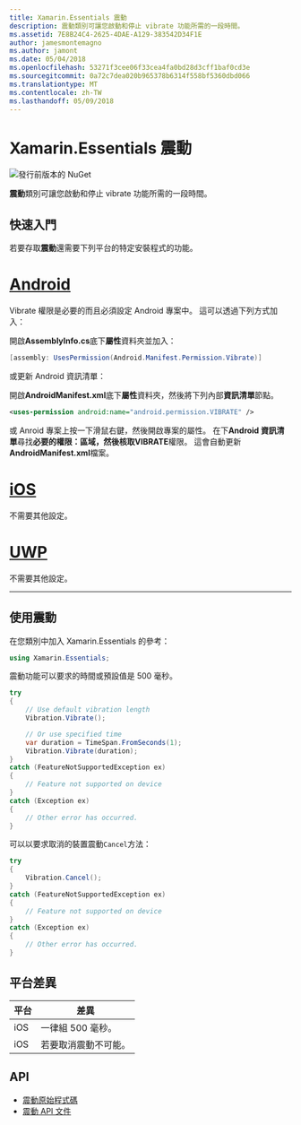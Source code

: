 ```yaml
---
title: Xamarin.Essentials 震動
description: 震動類別可讓您啟動和停止 vibrate 功能所需的一段時間。
ms.assetid: 7E8B24C4-2625-4DAE-A129-383542D34F1E
author: jamesmontemagno
ms.author: jamont
ms.date: 05/04/2018
ms.openlocfilehash: 53271f3cee06f33cea4fa0bd28d3cff1baf0cd3e
ms.sourcegitcommit: 0a72c7dea020b965378b6314f558bf5360dbd066
ms.translationtype: MT
ms.contentlocale: zh-TW
ms.lasthandoff: 05/09/2018
---
```

# <a name="xamarinessentials-vibration"></a>Xamarin.Essentials 震動

![發行前版本的 NuGet](~/media/shared/pre-release.png)

**震動**類別可讓您啟動和停止 vibrate 功能所需的一段時間。

## <a name="getting-started"></a>快速入門

若要存取**震動**還需要下列平台的特定安裝程式的功能。

# <a name="androidtabandroid"></a>[Android](#tab/android)

Vibrate 權限是必要的而且必須設定 Android 專案中。 這可以透過下列方式加入：

開啟**AssemblyInfo.cs**底下**屬性**資料夾並加入：

```csharp
[assembly: UsesPermission(Android.Manifest.Permission.Vibrate)]
```

或更新 Android 資訊清單：

開啟**AndroidManifest.xml**底下**屬性**資料夾，然後將下列內部**資訊清單**節點。

```xml
<uses-permission android:name="android.permission.VIBRATE" />
```

或 Anroid 專案上按一下滑鼠右鍵，然後開啟專案的屬性。 在下**Android 資訊清單**尋找**必要的權限：**區域，然後核取**VIBRATE**權限。 這會自動更新**AndroidManifest.xml**檔案。

# <a name="iostabios"></a>[iOS](#tab/ios)

不需要其他設定。

# <a name="uwptabuwp"></a>[UWP](#tab/uwp)

不需要其他設定。

-----

## <a name="using-vibration"></a>使用震動

在您類別中加入 Xamarin.Essentials 的參考：

```csharp
using Xamarin.Essentials;
```

震動功能可以要求的時間或預設值是 500 毫秒。

```csharp
try
{
    // Use default vibration length
    Vibration.Vibrate();

    // Or use specified time
    var duration = TimeSpan.FromSeconds(1);
    Vibration.Vibrate(duration);
}
catch (FeatureNotSupportedException ex)
{
    // Feature not supported on device
}
catch (Exception ex)
{
    // Other error has occurred.
}
```

可以以要求取消的裝置震動`Cancel`方法：

```csharp
try
{
    Vibration.Cancel();
}
catch (FeatureNotSupportedException ex)
{
    // Feature not supported on device
}
catch (Exception ex)
{
    // Other error has occurred.
}
```

## <a name="platform-differences"></a>平台差異

| 平台 | 差異 |
| --- | --- |
| iOS | 一律組 500 毫秒。 |
| iOS | 若要取消震動不可能。 |

## <a name="api"></a>API

- [震動原始程式碼](https://github.com/xamarin/Essentials/tree/master/Essentials/Vibration)
- [震動 API 文件](xref:Xamarin.Essentials.Vibration)
